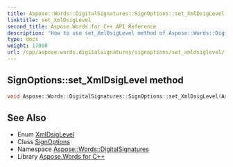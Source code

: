 ```yaml
---
title: Aspose::Words::DigitalSignatures::SignOptions::set_XmlDsigLevel method
linktitle: set_XmlDsigLevel
second_title: Aspose.Words for C++ API Reference
description: 'How to use set_XmlDsigLevel method of Aspose::Words::DigitalSignatures::SignOptions class in C++.'
type: docs
weight: 17000
url: /cpp/aspose.words.digitalsignatures/signoptions/set_xmldsiglevel/
---
```

## SignOptions::set_XmlDsigLevel method




```cpp
void Aspose::Words::DigitalSignatures::SignOptions::set_XmlDsigLevel(Aspose::Words::DigitalSignatures::XmlDsigLevel value)
```

## See Also

* Enum [XmlDsigLevel](../../xmldsiglevel/)
* Class [SignOptions](../)
* Namespace [Aspose::Words::DigitalSignatures](../../)
* Library [Aspose.Words for C++](../../../)
